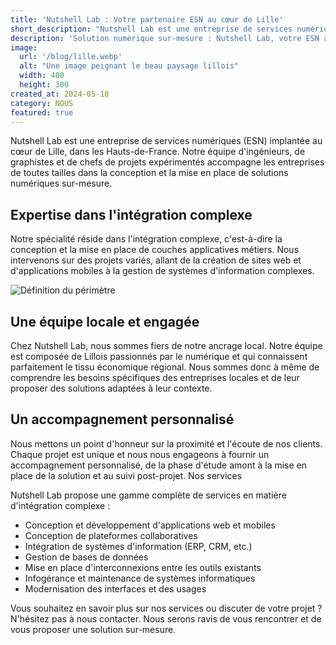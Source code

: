 ```yaml
---
title: 'Nutshell Lab : Votre partenaire ESN au cœur de Lille'
short_description: "Nutshell Lab est une entreprise de services numériques (ESN) implantée à Lille, dans les Hauts-de-France. Notre équipe d'experts accompagne les entreprises de toutes tailles dans la conception et la mise en place de solutions numériques sur-mesure."
description: 'Solution numérique sur-mesure : Nutshell Lab, votre ESN à Lille'
image:
  url: '/blog/lille.webp'
  alt: "Une image peignant le beau paysage lillois"
  width: 400
  height: 300
created_at: 2024-05-18
category: NOUS
featured: true
---
```



Nutshell Lab est une entreprise de services numériques (ESN) implantée au cœur de Lille, dans les Hauts-de-France. Notre équipe d'ingénieurs, de graphistes et de chefs de projets expérimentés accompagne les entreprises de toutes tailles dans la conception et la mise en place de solutions numériques sur-mesure.

## Expertise dans l'intégration complexe

Notre spécialité réside dans l'intégration complexe, c'est-à-dire la conception et la mise en place de couches applicatives métiers. Nous intervenons sur des projets variés, allant de la création de sites web et d'applications mobiles à la gestion de systèmes d'information complexes.

![Définition du périmètre](/blog/draw-perimeter.webp)

## Une équipe locale et engagée

Chez Nutshell Lab, nous sommes fiers de notre ancrage local. Notre équipe est composée de Lillois passionnés par le numérique et qui connaissent parfaitement le tissu économique régional. Nous sommes donc à même de comprendre les besoins spécifiques des entreprises locales et de leur proposer des solutions adaptées à leur contexte.

## Un accompagnement personnalisé

Nous mettons un point d'honneur sur la proximité et l'écoute de nos clients. Chaque projet est unique et nous nous engageons à fournir un accompagnement personnalisé, de la phase d'étude amont à la mise en place de la solution et au suivi post-projet.
Nos services

Nutshell Lab propose une gamme complète de services en matière d'intégration complexe :

* Conception et développement d'applications web et mobiles
* Conception de plateformes collaboratives
* Intégration de systèmes d'information (ERP, CRM, etc.)
* Gestion de bases de données
* Mise en place d'interconnexions entre les outils existants
* Infogérance et maintenance de systèmes informatiques
* Modernisation des interfaces et des usages

Vous souhaitez en savoir plus sur nos services ou discuter de votre projet ? N'hésitez pas à nous contacter. Nous serons ravis de vous rencontrer et de vous proposer une solution sur-mesure.

